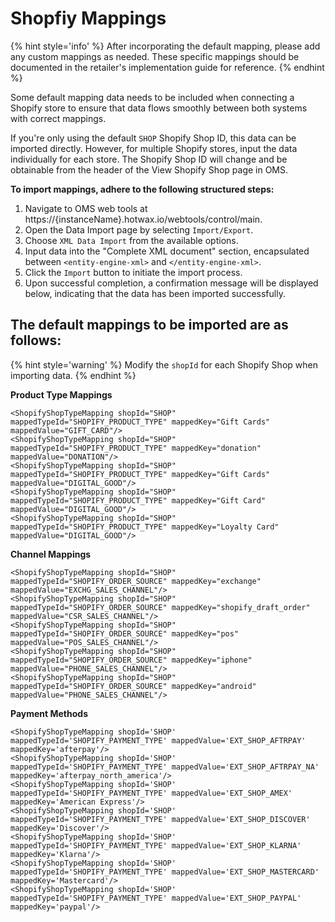 # Shopfiy Mappings

{% hint style='info' %}
After incorporating the default mapping, please add any custom mappings as needed. These specific mappings should be documented in the retailer's implementation guide for reference.
{% endhint %}

Some default mapping data needs to be included when connecting a Shopify store to ensure that data flows smoothly between both systems with correct mappings.

If you're only using the default `SHOP` Shopify Shop ID, this data can be imported directly. However, for multiple Shopify stores, input the data individually for each store. The Shopify Shop ID will change and be obtainable from the header of the View Shopify Shop page in OMS. 

**To import mappings, adhere to the following structured steps:**

1. Navigate to OMS web tools at https://{instanceName}.hotwax.io/webtools/control/main.
2. Open the Data Import page by selecting `Import/Export`.
3. Choose `XML Data Import` from the available options.
4. Input data into the "Complete XML document" section, encapsulated between `<entity-engine-xml>` and `</entity-engine-xml>`.
5. Click the `Import` button to initiate the import process.
6. Upon successful completion, a confirmation message will be displayed below, indicating that the data has been imported successfully.

## The default mappings to be imported are as follows:

{% hint style='warning' %}
Modify the `shopId` for each Shopify Shop when importing data.
{% endhint %}

**Product Type Mappings**
```
<ShopifyShopTypeMapping shopId="SHOP" mappedTypeId="SHOPIFY_PRODUCT_TYPE" mappedKey="Gift Cards" mappedValue="GIFT_CARD"/>
<ShopifyShopTypeMapping shopId="SHOP" mappedTypeId="SHOPIFY_PRODUCT_TYPE" mappedKey="donation" mappedValue="DONATION"/>
<ShopifyShopTypeMapping shopId="SHOP" mappedTypeId="SHOPIFY_PRODUCT_TYPE" mappedKey="Gift Cards" mappedValue="DIGITAL_GOOD"/>
<ShopifyShopTypeMapping shopId="SHOP" mappedTypeId="SHOPIFY_PRODUCT_TYPE" mappedKey="Gift Card" mappedValue="DIGITAL_GOOD"/>
<ShopifyShopTypeMapping shopId="SHOP" mappedTypeId="SHOPIFY_PRODUCT_TYPE" mappedKey="Loyalty Card" mappedValue="DIGITAL_GOOD"/>
```

**Channel Mappings**
```
<ShopifyShopTypeMapping shopId="SHOP" mappedTypeId="SHOPIFY_ORDER_SOURCE" mappedKey="exchange" mappedValue="EXCHG_SALES_CHANNEL"/>
<ShopifyShopTypeMapping shopId="SHOP" mappedTypeId="SHOPIFY_ORDER_SOURCE" mappedKey="shopify_draft_order" mappedValue="CSR_SALES_CHANNEL"/>
<ShopifyShopTypeMapping shopId="SHOP" mappedTypeId="SHOPIFY_ORDER_SOURCE" mappedKey="pos" mappedValue="POS_SALES_CHANNEL"/>
<ShopifyShopTypeMapping shopId="SHOP" mappedTypeId="SHOPIFY_ORDER_SOURCE" mappedKey="iphone" mappedValue="PHONE_SALES_CHANNEL"/>
<ShopifyShopTypeMapping shopId="SHOP" mappedTypeId="SHOPIFY_ORDER_SOURCE" mappedKey="android" mappedValue="PHONE_SALES_CHANNEL"/>
```

**Payment Methods**
```
<ShopifyShopTypeMapping shopId='SHOP' mappedTypeId='SHOPIFY_PAYMENT_TYPE' mappedValue='EXT_SHOP_AFTRPAY' mappedKey='afterpay'/>
<ShopifyShopTypeMapping shopId='SHOP' mappedTypeId='SHOPIFY_PAYMENT_TYPE' mappedValue='EXT_SHOP_AFTRPAY_NA' mappedKey='afterpay_north_america'/>
<ShopifyShopTypeMapping shopId='SHOP' mappedTypeId='SHOPIFY_PAYMENT_TYPE' mappedValue='EXT_SHOP_AMEX' mappedKey='American Express'/>
<ShopifyShopTypeMapping shopId='SHOP' mappedTypeId='SHOPIFY_PAYMENT_TYPE' mappedValue='EXT_SHOP_DISCOVER' mappedKey='Discover'/>
<ShopifyShopTypeMapping shopId='SHOP' mappedTypeId='SHOPIFY_PAYMENT_TYPE' mappedValue='EXT_SHOP_KLARNA' mappedKey='Klarna'/>
<ShopifyShopTypeMapping shopId='SHOP' mappedTypeId='SHOPIFY_PAYMENT_TYPE' mappedValue='EXT_SHOP_MASTERCARD' mappedKey='Mastercard'/>
<ShopifyShopTypeMapping shopId='SHOP' mappedTypeId='SHOPIFY_PAYMENT_TYPE' mappedValue='EXT_SHOP_PAYPAL' mappedKey='paypal'/>
```

